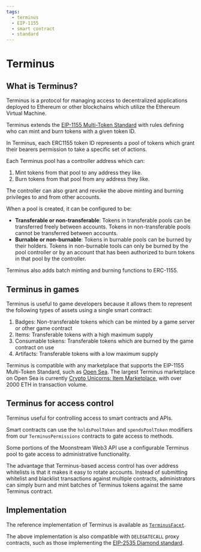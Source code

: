 ```yaml
---
tags:
  - terminus
  - EIP-1155
  - smart contract
  - standard
---
```


# Terminus

## What is Terminus?

Terminus is a protocol for managing access to decentralized applications deployed to Ethereum or other blockchains which utilize the Ethereum Virtual Machine.

Terminus extends the [EIP-1155 Multi-Token Standard](https://eips.ethereum.org/EIPS/eip-1155) with rules defining who can mint and burn tokens with a given token ID.

In Terminus, each ERC1155 token ID represents a pool of tokens which grant their bearers permission to take a specific set of actions.

Each Terminus pool has a controller address which can:
1. Mint tokens from that pool to any address they like.
2. Burn tokens from that pool from any address they like.

The controller can also grant and revoke the above minting and burning privileges to and from other accounts.

When a pool is created, it can be configured to be:
- **Transferable or non-transferable**: Tokens in transferable pools can be transferred freely between accounts. Tokens in non-transferable pools cannot be transferred between accounts.
- **Burnable or non-burnable**: Tokens in burnable pools can be burned by their holders. Tokens in non-burnable tools can only be burned by the pool controller or by an account that has been authorized to burn tokens in that pool by the controller.

Terminus also adds batch minting and burning functions to ERC-1155.

## Terminus in games

Terminus is useful to game developers because it allows them to represent the following types of assets using a single smart contract:

1. Badges: Non-transferable tokens which can be minted by a game server or other game contract
1. Items: Transferable tokens with a high maximum supply
1. Consumable tokens: Transferable tokens which are burned by the game contract on use
1. Artifacts: Transferable tokens with a low maximum supply

Terminus is compatible with any marketplace that supports the EIP-1155 Multi-Token Standard, such as
[Open Sea](https://opensea.io).
The largest Terminus marketplace on Open Sea is currently [Crypto Unicorns: Item Marketplace](https://opensea.io/collection/crypto-unicorns-items-marketplace),
with over 2000 ETH in transaction volume.

## Terminus for access control

Terminus useful for controlling access to smart contracts and APIs.

Smart contracts can use the `holdsPoolToken` and `spendsPoolToken` modifiers from our `TerminusPermissions`
contracts to gate access to methods.

Some portions of the Moonstream Web3 API use a configurable Terminus pool to gate access to administrative
functionality.

The advantage that Terminus-based access control has over address whitelists is that it makes it easy to
rotate accounts. Instead of submitting whitelist and blacklist transactions against multiple contracts,
administrators can simply burn and mint batches of Terminus tokens against the same Terminus contract.

## Implementation

The reference implementation of Terminus is available as [`TerminusFacet`](https://github.com/moonstream-to/web3/blob/ec4e44c536cdcc88fbcddd4628955bf607bbad82/contracts/terminus/TerminusFacet.sol).

The above implementation is also compatible with `DELEGATECALL` proxy contracts, such as those implementing the
[EIP-2535 Diamond standard](https://eips.ethereum.org/EIPS/eip-2535).
